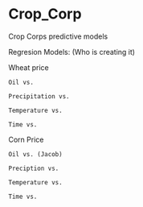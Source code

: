 # Crop_Corp
Crop Corps predictive models  

Regresion Models: (Who is creating it)  

  Wheat price  
  
    Oil vs.   
    
    Precipitation vs.   
    
    Temperature vs.  
    
    Time vs.  
    
  Corn Price  
  
    Oil vs. (Jacob)  
    
    Preciption vs.  
    
    Temperature vs.  
    
    Time vs.  
    
    
    
